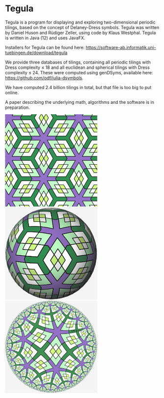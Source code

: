 # Tegula

Tegula is a program for displaying and exploring two-dimensional periodic tilings, based on the concept of Delaney-Dress symbols. Tegula was written by Daniel Huson and Rüdiger Zeller, using code by Klaus Westphal. Tegula is written in Java (12) and uses JavaFX. 

Installers for Tegula can be found here: https://software-ab.informatik.uni-tuebingen.de/download/tegula

We provide three databases of tilings, containing all periodic tilings with Dress complexity ≤ 18 and all euclidean and spherical tilings with Dress complexity ≤ 24. These were computed using genDSyms, available here: https://github.com/odf/julia-dsymbols.

We have computed 2.4 billion tilings in total, but that file is too big to put online.

A paper describing the underlying math, algorithms and the software is in preparation.


<img src="https://github.com/husonlab/tegula/blob/master/images/greens-2.png" width="300"><img src="https://github.com/husonlab/tegula/blob/master/images/greens-3.png" width="300"><img src="https://github.com/husonlab/tegula/blob/master/images/greens-1.png" width="300">

